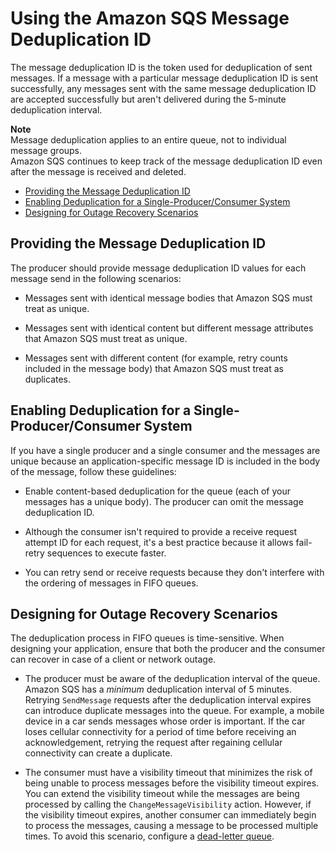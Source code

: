 # Using the Amazon SQS Message Deduplication ID<a name="using-messagededuplicationid-property"></a>

The message deduplication ID is the token used for deduplication of sent messages\. If a message with a particular message deduplication ID is sent successfully, any messages sent with the same message deduplication ID are accepted successfully but aren't delivered during the 5\-minute deduplication interval\.

**Note**  
Message deduplication applies to an entire queue, not to individual message groups\.  
Amazon SQS continues to keep track of the message deduplication ID even after the message is received and deleted\.


+ [Providing the Message Deduplication ID](#providing-message-deduplication-id)
+ [Enabling Deduplication for a Single\-Producer/Consumer System](#single-producer-single-consumer)
+ [Designing for Outage Recovery Scenarios](#designing-for-outage-recovery-scenarios)

## Providing the Message Deduplication ID<a name="providing-message-deduplication-id"></a>

The producer should provide message deduplication ID values for each message send in the following scenarios:

+ Messages sent with identical message bodies that Amazon SQS must treat as unique\.

+ Messages sent with identical content but different message attributes that Amazon SQS must treat as unique\.

+ Messages sent with different content \(for example, retry counts included in the message body\) that Amazon SQS must treat as duplicates\.

## Enabling Deduplication for a Single\-Producer/Consumer System<a name="single-producer-single-consumer"></a>

If you have a single producer and a single consumer and the messages are unique because an application\-specific message ID is included in the body of the message, follow these guidelines:

+ Enable content\-based deduplication for the queue \(each of your messages has a unique body\)\. The producer can omit the message deduplication ID\.

+ Although the consumer isn't required to provide a receive request attempt ID for each request, it's a best practice because it allows fail\-retry sequences to execute faster\.

+ You can retry send or receive requests because they don't interfere with the ordering of messages in FIFO queues\.

## Designing for Outage Recovery Scenarios<a name="designing-for-outage-recovery-scenarios"></a>

The deduplication process in FIFO queues is time\-sensitive\. When designing your application, ensure that both the producer and the consumer can recover in case of a client or network outage\.

+ The producer must be aware of the deduplication interval of the queue\. Amazon SQS has a *minimum* deduplication interval of 5 minutes\. Retrying `SendMessage` requests after the deduplication interval expires can introduce duplicate messages into the queue\. For example, a mobile device in a car sends messages whose order is important\. If the car loses cellular connectivity for a period of time before receiving an acknowledgement, retrying the request after regaining cellular connectivity can create a duplicate\.

+ The consumer must have a visibility timeout that minimizes the risk of being unable to process messages before the visibility timeout expires\. You can extend the visibility timeout while the messages are being processed by calling the `ChangeMessageVisibility` action\. However, if the visibility timeout expires, another consumer can immediately begin to process the messages, causing a message to be processed multiple times\. To avoid this scenario, configure a [dead\-letter queue](sqs-dead-letter-queues.md)\.
